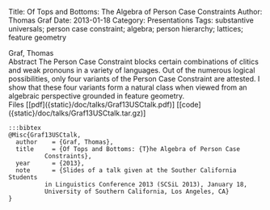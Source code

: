 Title: Of Tops and Bottoms: The Algebra of Person Case Constraints
Author: Thomas Graf
Date: 2013-01-18
Category: Presentations
Tags: substantive universals; person case constraint; algebra; person hierarchy; lattices; feature geometry

<div markdown class="authors">
Graf, Thomas
</div>

<div markdown class="abstract">
<span id="abstract-title">Abstract</span>
The Person Case Constraint blocks certain combinations of clitics and weak pronouns in a variety of languages.
Out of the numerous logical possibilities, only four variants of the Person Case Constraint are attested.
I show that these four variants form a natural class when viewed from an algebraic perspective grounded in feature geometry.
</div>

<div markdown class="files">
<span id="files-title">Files</span>
[[pdf]({static}/doc/talks/Graf13USCtalk.pdf)]
[[code]({static}/doc/talks/Graf13USCtalk.tar.gz)]
</div>

~~~
:::bibtex
@Misc{Graf13USCtalk,
  author	= {Graf, Thomas},
  title		= {Of Tops and Bottoms: {T}he Algebra of Person Case
		  Constraints},
  year		= {2013},
  note		= {Slides of a talk given at the Souther California Students
		  in Linguistics Conference 2013 (SCSiL 2013), January 18,
		  University of Southern California, Los Angeles, CA}
}
~~~
